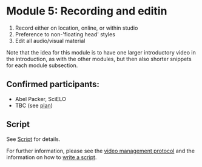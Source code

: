 # Module 5: Recording and editin

   1. Record either on location, online, or within studio 
   2. Preference to non-'floating head' styles 
   3. Edit all audio/visual material 

Note that the idea for this module is to have one larger introductory video in the introduction, as with the other modules, but then also shorter snippets for each module subsection.
   
## Confirmed participants:

* Abel Packer, SciELO
* TBC (see [plan](https://github.com/OpenScienceMOOC/Module-6-Open-Access-to-Research-Papers/blob/master/content_development/01-plan.md))

## Script

See [Script](script_intro.md) for details.

For further information, please see the [video management protocol](https://github.com/OpenScienceMOOC/Module-6-Open-Access-to-Research-Papers/blob/master/production_toolkit/Video_management_protocol.md) and the information on how to [write a script](https://github.com/OpenScienceMOOC/Module-6-Open-Access-to-Research-Papers/blob/master/production_toolkit/Writing_a_script.md).

